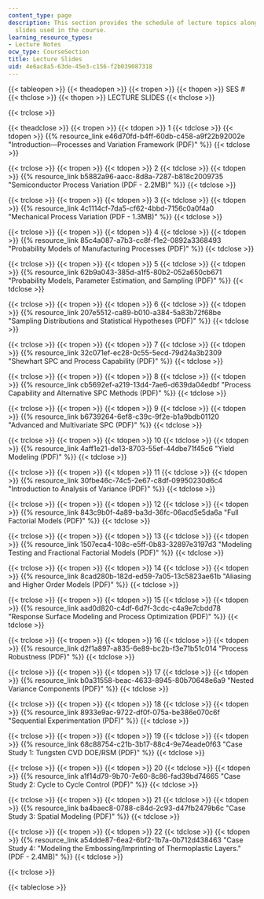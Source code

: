 ```yaml
---
content_type: page
description: This section provides the schedule of lecture topics along with the lecture
  slides used in the course.
learning_resource_types:
- Lecture Notes
ocw_type: CourseSection
title: Lecture Slides
uid: 4e6ac8a5-63de-45e3-c156-f2b039087318
---
```


{{< tableopen >}}
{{< theadopen >}}
{{< tropen >}}
{{< thopen >}}
SES #
{{< thclose >}}
{{< thopen >}}
LECTURE SLIDES
{{< thclose >}}

{{< trclose >}}

{{< theadclose >}}
{{< tropen >}}
{{< tdopen >}}
1
{{< tdclose >}}
{{< tdopen >}}
{{% resource_link e46d70fd-b4ff-60db-c458-a9f22b92002e "Introduction—Processes and Variation Framework (PDF)" %}}
{{< tdclose >}}

{{< trclose >}}
{{< tropen >}}
{{< tdopen >}}
2
{{< tdclose >}}
{{< tdopen >}}
{{% resource_link b5882a96-aacc-8d8a-7287-b818c2009735 "Semiconductor Process Variation (PDF - 2.2MB)" %}}
{{< tdclose >}}

{{< trclose >}}
{{< tropen >}}
{{< tdopen >}}
3
{{< tdclose >}}
{{< tdopen >}}
{{% resource_link 4c1114cf-7da5-cf62-4bbd-7156c0a0f4a0 "Mechanical Process Variation (PDF - 1.3MB)" %}}
{{< tdclose >}}

{{< trclose >}}
{{< tropen >}}
{{< tdopen >}}
4
{{< tdclose >}}
{{< tdopen >}}
{{% resource_link 85c4a087-a7b3-cc8f-f1e2-0892a3368493 "Probability Models of Manufacturing Processes (PDF)" %}}
{{< tdclose >}}

{{< trclose >}}
{{< tropen >}}
{{< tdopen >}}
5
{{< tdclose >}}
{{< tdopen >}}
{{% resource_link 62b9a043-385d-a1f5-80b2-052a650cb671 "Probability Models, Parameter Estimation, and Sampling (PDF)" %}}
{{< tdclose >}}

{{< trclose >}}
{{< tropen >}}
{{< tdopen >}}
6
{{< tdclose >}}
{{< tdopen >}}
{{% resource_link 207e5512-ca89-b010-a384-5a83b72f68be "Sampling Distributions and Statistical Hypotheses (PDF)" %}}
{{< tdclose >}}

{{< trclose >}}
{{< tropen >}}
{{< tdopen >}}
7
{{< tdclose >}}
{{< tdopen >}}
{{% resource_link 32c071ef-ec28-0c55-5ecd-79d24a3b2309 "Shewhart SPC and Process Capability (PDF)" %}}
{{< tdclose >}}

{{< trclose >}}
{{< tropen >}}
{{< tdopen >}}
8
{{< tdclose >}}
{{< tdopen >}}
{{% resource_link cb5692ef-a219-13d4-7ae6-d639da04edbf "Process Capability and Alternative SPC Methods (PDF)" %}}
{{< tdclose >}}

{{< trclose >}}
{{< tropen >}}
{{< tdopen >}}
9
{{< tdclose >}}
{{< tdopen >}}
{{% resource_link b6739264-6ef8-c39c-9f2e-b1a9bdb01120 "Advanced and Multivariate SPC (PDF)" %}}
{{< tdclose >}}

{{< trclose >}}
{{< tropen >}}
{{< tdopen >}}
10
{{< tdclose >}}
{{< tdopen >}}
{{% resource_link 4aff1e21-de13-8703-55ef-44dbe71f45c6 "Yield Modeling (PDF)" %}}
{{< tdclose >}}

{{< trclose >}}
{{< tropen >}}
{{< tdopen >}}
11
{{< tdclose >}}
{{< tdopen >}}
{{% resource_link 30fbe46c-74c5-2e67-c8df-09950230d6c4 "Introduction to Analysis of Variance (PDF)" %}}
{{< tdclose >}}

{{< trclose >}}
{{< tropen >}}
{{< tdopen >}}
12
{{< tdclose >}}
{{< tdopen >}}
{{% resource_link 843c9b0f-4a89-ba3d-36fc-06acd5e5da6a "Full Factorial Models (PDF)" %}}
{{< tdclose >}}

{{< trclose >}}
{{< tropen >}}
{{< tdopen >}}
13
{{< tdclose >}}
{{< tdopen >}}
{{% resource_link 1507eca4-108c-e5ff-0b83-32897e3197d3 "Modeling Testing and Fractional Factorial Models (PDF)" %}}
{{< tdclose >}}

{{< trclose >}}
{{< tropen >}}
{{< tdopen >}}
14
{{< tdclose >}}
{{< tdopen >}}
{{% resource_link 8cad280b-182d-ed59-7a05-13c5823ae61b "Aliasing and Higher Order Models (PDF)" %}}
{{< tdclose >}}

{{< trclose >}}
{{< tropen >}}
{{< tdopen >}}
15
{{< tdclose >}}
{{< tdopen >}}
{{% resource_link aad0d820-c4df-6d7f-3cdc-c4a9e7cbdd78 "Response Surface Modeling and Process Optimization (PDF)" %}}
{{< tdclose >}}

{{< trclose >}}
{{< tropen >}}
{{< tdopen >}}
16
{{< tdclose >}}
{{< tdopen >}}
{{% resource_link d2f1a897-a835-6e89-bc2b-f3e71b51c014 "Process Robustness (PDF)" %}}
{{< tdclose >}}

{{< trclose >}}
{{< tropen >}}
{{< tdopen >}}
17
{{< tdclose >}}
{{< tdopen >}}
{{% resource_link b0a31558-beac-4633-8945-80b70648e6a9 "Nested Variance Components (PDF)" %}}
{{< tdclose >}}

{{< trclose >}}
{{< tropen >}}
{{< tdopen >}}
18
{{< tdclose >}}
{{< tdopen >}}
{{% resource_link 8933e9ac-9722-df0f-075a-be386e070c6f "Sequential Experimentation (PDF)" %}}
{{< tdclose >}}

{{< trclose >}}
{{< tropen >}}
{{< tdopen >}}
19
{{< tdclose >}}
{{< tdopen >}}
{{% resource_link 68c88754-c21b-3b17-88c4-9e74eade0f63 "Case Study 1: Tungsten CVD DOE/RSM (PDF)" %}}
{{< tdclose >}}

{{< trclose >}}
{{< tropen >}}
{{< tdopen >}}
20
{{< tdclose >}}
{{< tdopen >}}
{{% resource_link a1f14d79-9b70-7e60-8c86-fad39bd74665 "Case Study 2: Cycle to Cycle Control (PDF)" %}}
{{< tdclose >}}

{{< trclose >}}
{{< tropen >}}
{{< tdopen >}}
21
{{< tdclose >}}
{{< tdopen >}}
{{% resource_link ba4baec8-0788-c84d-2c93-d47fb2479b6c "Case Study 3: Spatial Modeling (PDF)" %}}
{{< tdclose >}}

{{< trclose >}}
{{< tropen >}}
{{< tdopen >}}
22
{{< tdclose >}}
{{< tdopen >}}
{{% resource_link a54dde87-6ea2-6bf2-1b7a-0b712d438463 "Case Study 4: \"Modeling the Embossing/Imprinting of Thermoplastic Layers.\" (PDF - 2.4MB)" %}}
{{< tdclose >}}

{{< trclose >}}

{{< tableclose >}}